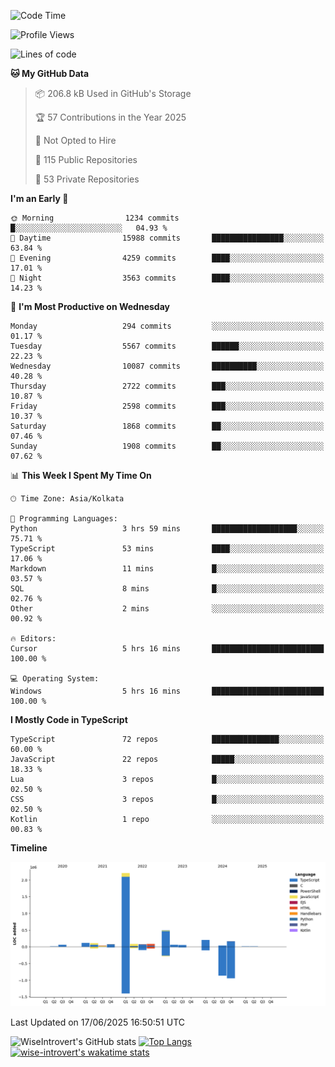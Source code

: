 <!--START_SECTION:waka-->
![Code Time](http://img.shields.io/badge/Code%20Time-2%2C349%20hrs%2014%20mins-blue)

![Profile Views](http://img.shields.io/badge/Profile%20Views-0-blue)

![Lines of code](https://img.shields.io/badge/From%20Hello%20World%20I%27ve%20Written-3.9%20million%20lines%20of%20code-blue)

**🐱 My GitHub Data** 

> 📦 206.8 kB Used in GitHub's Storage 
 > 
> 🏆 57 Contributions in the Year 2025
 > 
> 🚫 Not Opted to Hire
 > 
> 📜 115 Public Repositories 
 > 
> 🔑 53 Private Repositories 
 > 
**I'm an Early 🐤** 

```text
🌞 Morning                1234 commits        █░░░░░░░░░░░░░░░░░░░░░░░░   04.93 % 
🌆 Daytime                15988 commits       ████████████████░░░░░░░░░   63.84 % 
🌃 Evening                4259 commits        ████░░░░░░░░░░░░░░░░░░░░░   17.01 % 
🌙 Night                  3563 commits        ████░░░░░░░░░░░░░░░░░░░░░   14.23 % 
```
📅 **I'm Most Productive on Wednesday** 

```text
Monday                   294 commits         ░░░░░░░░░░░░░░░░░░░░░░░░░   01.17 % 
Tuesday                  5567 commits        ██████░░░░░░░░░░░░░░░░░░░   22.23 % 
Wednesday                10087 commits       ██████████░░░░░░░░░░░░░░░   40.28 % 
Thursday                 2722 commits        ███░░░░░░░░░░░░░░░░░░░░░░   10.87 % 
Friday                   2598 commits        ███░░░░░░░░░░░░░░░░░░░░░░   10.37 % 
Saturday                 1868 commits        ██░░░░░░░░░░░░░░░░░░░░░░░   07.46 % 
Sunday                   1908 commits        ██░░░░░░░░░░░░░░░░░░░░░░░   07.62 % 
```


📊 **This Week I Spent My Time On** 

```text
🕑︎ Time Zone: Asia/Kolkata

💬 Programming Languages: 
Python                   3 hrs 59 mins       ███████████████████░░░░░░   75.71 % 
TypeScript               53 mins             ████░░░░░░░░░░░░░░░░░░░░░   17.06 % 
Markdown                 11 mins             █░░░░░░░░░░░░░░░░░░░░░░░░   03.57 % 
SQL                      8 mins              █░░░░░░░░░░░░░░░░░░░░░░░░   02.76 % 
Other                    2 mins              ░░░░░░░░░░░░░░░░░░░░░░░░░   00.92 % 

🔥 Editors: 
Cursor                   5 hrs 16 mins       █████████████████████████   100.00 % 

💻 Operating System: 
Windows                  5 hrs 16 mins       █████████████████████████   100.00 % 
```

**I Mostly Code in TypeScript** 

```text
TypeScript               72 repos            ███████████████░░░░░░░░░░   60.00 % 
JavaScript               22 repos            █████░░░░░░░░░░░░░░░░░░░░   18.33 % 
Lua                      3 repos             █░░░░░░░░░░░░░░░░░░░░░░░░   02.50 % 
CSS                      3 repos             █░░░░░░░░░░░░░░░░░░░░░░░░   02.50 % 
Kotlin                   1 repo              ░░░░░░░░░░░░░░░░░░░░░░░░░   00.83 % 
```



**Timeline**

![Lines of Code chart](https://raw.githubusercontent.com/wise-introvert/wise-introvert/master/assets/bar_graph.png)


 Last Updated on 17/06/2025 16:50:51 UTC
<!--END_SECTION:waka-->

![WiseIntrovert's GitHub stats](https://github-readme-stats.vercel.app/api?username=wise-introvert&count_private=true&show_icons=true)
[![Top Langs](https://github-readme-stats.vercel.app/api/top-langs/?username=wise-introvert&langs_count=10)](https://github.com/anuraghazra/github-readme-stats)
[![wise-introvert's wakatime stats](https://github-readme-stats.vercel.app/api/wakatime?username=wiseintrovert)](https://github.com/anuraghazra/github-readme-stats)
